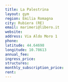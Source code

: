 ```yaml
---
title: La Palestrina
layout: gym
region: Emilia Romagna
city: Rubiera (RE)
email: marimeri@libero.it
website: 
address: Via Aldo Moro 1
phone: 
latitude: 44.64698
longitude: 10.78613
annual_fee: 
ingress_price: 
structures: 
monthly_subscription_price: 
rent: 
---
```


